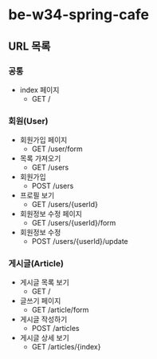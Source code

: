 # be-w34-spring-cafe

## URL 목록

### 공통

- index 페이지
  - GET /

### 회원(User)

- 회원가입 페이지
  - GET /user/form
- 목록 가져오기
  - GET /users
- 회원가입
  - POST /users
- 프로필 보기
  - GET /users/{userId} 
- 회원정보 수정 페이지
  - GET /users/{userId}/form
- 회원정보 수정
  - POST /users/{userId}/update

### 게시글(Article)

- 게시글 목록 보기
  - GET /
- 글쓰기 페이지
  - GET /article/form
- 게시글 작성하기
  - POST /articles
- 게시글 상세 보기
  - GET /articles/{index}
